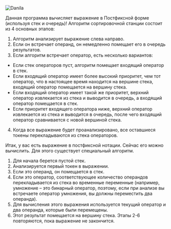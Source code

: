 ![Danila](https://github.com/Erokhin-Danila/Mathematical-logica/blob/master/algoritm_sorting_station/Algoritm_sorting_station.gif)
  
  Данная программа вычисляет выражение в Постфиксной форме (используя стек и очередь)!
  Алгоритм сортировочной станции состоит из 4 основных этапов:

1. Алгоритм анализирует выражение слева направо.
2. Если он встречает операнд, он немедленно помещает его в очередь результатов.
3. Если алгоритм встречает оператор, есть несколько вариантов:
  - Если стек операторов пуст, алгоритм помещает входящий оператор в стек.
  - Если входящий оператор имеет более высокий приоритет, чем тот оператор, что в настоящее время находится на вершине стека, входящий оператор помещается на вершину стека.
  - Если входящий оператор имеет такой же приоритет, верхний оператор извлекается из стека и выводится в очередь, а входящий оператор помещается в стек.
  - Если приоритет входящего оператора ниже, верхний оператор извлекается из стека и выводится в очередь, после чего входящий оператор сравнивается с новой вершиной стека.
4. Когда все выражение будет проанализировано, все оставшиеся токены перекладываются из стека операторов.

  Итак, у вас есть выражение в постфиксной нотации. Сейчас его можно вычислить. Для этого существует специальный алгоритм.

1. Для начала берется пустой стек.
2. Анализируется первый токен в выражении.
3. Если это операнд, он помещается в стек.
4. Если это оператор, соответствующее количество операндов перекладывается из стека во временные переменные (например, умножение – это бинарный оператор, поэтому, если при анализе вы встречаете оператор умножения, вы должны переместить два операнда).
5. Для вычисления этого выражения используется текущий оператор и два операнда, которые были перемещены.
6. Этот результат помещается на вершину стека.
Этапы 2-6 повторяются, пока выражение не закончится.
